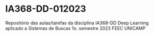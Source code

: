 # IA368-DD-012023
Repositório das aulas/tarefas da disciplina IA368-DD Deep Learning aplicado a Sistemas de Buscas 1o. semestre 2023 FEEC UNICAMP
